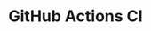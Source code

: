 # GitHub Actions CI









































































































































































































































































































































































































































































































































































































































































































































































































































































































































































































































































































































































































































































































































































































































































































































































































































































































































































































































































































































































































































































































































































































































































































































































































































































































































































































































































































































































































































































































































































































































































































































































































































































































